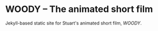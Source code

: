 WOODY – The animated short film
========================

Jekyll-based static site for Stuart's animated short film, _WOODY_.
